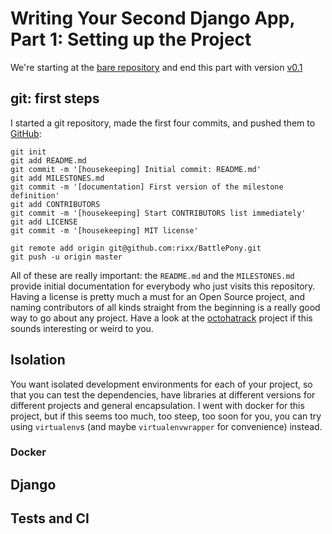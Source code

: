 # Writing Your Second Django App, Part 1: Setting up the Project

We're starting at the [bare repository](https://github.com/rixx/BattlePony) and end this part with version [v0.1]()

## git: first steps

I started a git repository, made the first four commits, and pushed them to [GitHub](https://github.com/rixx/BattlePony):

```shell
git init
git add README.md
git commit -m '[housekeeping] Initial commit: README.md'
git add MILESTONES.md
git commit -m '[documentation] First version of the milestone definition'
git add CONTRIBUTORS
git commit -m '[housekeeping] Start CONTRIBUTORS list immediately'
git add LICENSE
git commit -m '[housekeeping] MIT license'

git remote add origin git@github.com:rixx/BattlePony.git
git push -u origin master
```

All of these are really important: the `README.md` and the `MILESTONES.md` provide initial documentation for everybody
who just visits this repository. Having a license is pretty much a must for an Open Source project, and naming
contributors of all kinds straight from the beginning is a really good way to go about any project. Have a look at the
[octohatrack](https://github.com/LABHR/octohatrack) project if this sounds interesting or weird to you.

## Isolation

You want isolated development environments for each of your project, so that you can test the dependencies, have
libraries at different versions for different projects and general encapsulation. I went with docker for this project,
but if this seems too much, too steep, too soon for you, you can try using `virtualenv`s (and maybe `virtualenvwrapper` for convenience) instead.

### Docker



## Django


## Tests and CI
